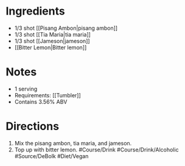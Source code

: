 # Ingredients
- 1/3 shot [[Pisang Ambon|pisang ambon]]
- 1/3 shot [[Tia Maria|tia maria]]
- 1/3 shot [[Jameson|jameson]]
- [[Bitter Lemon|Bitter lemon]]
# Notes
- 1 serving
- Requirements: [[Tumbler]]
- Contains 3.56% ABV
# Directions
1. Mix the pisang ambon, tia maria, and jameson.
2. Top up with bitter lemon.
#Course/Drink #Course/Drink/Alcoholic #Source/DeBolk #Diet/Vegan 